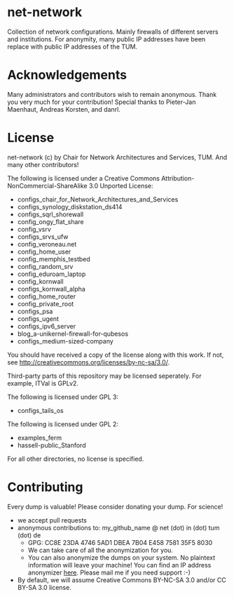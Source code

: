 net-network
===========

Collection of network configurations. 
Mainly firewalls of different servers and institutions. 
For anonymity, many public IP addresses have been replace with public IP addresses of the TUM. 


Acknowledgements
===========

Many administrators and contributors wish to remain anonymous. 
Thank you very much for your contribution!
Special thanks to Pieter-Jan Maenhaut, Andreas Korsten, and danrl.



License
===========

net-network (c) by Chair for Network Architectures and Services, TUM. 
And many other contributors!

The following is licensed under a Creative Commons Attribution-NonCommercial-ShareAlike 3.0 Unported License:

 * configs_chair_for_Network_Architectures_and_Services
 * configs_synology_diskstation_ds414
 * configs_sqrl_shorewall
 * config_ongy_flat_share
 * config_vsrv
 * configs_srvs_ufw
 * config_veroneau.net
 * config_home_user
 * config_memphis_testbed
 * config_random_srv
 * config_eduroam_laptop
 * config_kornwall
 * configs_kornwall_alpha
 * config_home_router
 * config_private_root
 * configs_psa
 * configs_ugent
 * configs_ipv6_server
 * blog_a-unikernel-firewall-for-qubesos
 * configs_medium-sized-company

You should have received a copy of the license along with this work.  If not, see <http://creativecommons.org/licenses/by-nc-sa/3.0/>.

Third-party parts of this repository may be licensed seperately.
For example, ITVal is GPLv2.

The following is licensed under GPL 3:
 * configs_tails_os

The following is licensed under GPL 2:
 * examples_ferm
 * hassell-public_Stanford

For all other directories, no license is specified.


Contributing
===========

Every dump is valuable! Please consider donating your dump. For science!

 * we accept pull requests
 * anonymous contributions to: my_github_name @ net (dot) in (dot) tum (dot) de
   * GPG: CC8E 23DA 4746 5AD1 DBEA  7B04 E458 7581 35F5 8030
   * We can take care of all the anonymization for you.
   * You can also anonymize the dumps on your system. No plaintext information will leave your machine!
     You can find an IP address anonymizer [here](https://github.com/diekmann/yacryptopan). Please mail me if you need support :-)
 * By default, we will assume Creative Commons BY-NC-SA 3.0 and/or CC BY-SA 3.0 license.


